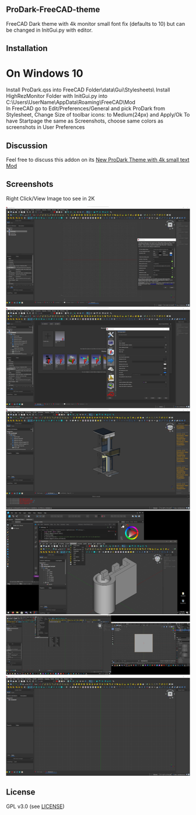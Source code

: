 ## ProDark-FreeCAD-theme
FreeCAD Dark theme  with 4k monitor small font fix (defaults to 10) but can be changed in InitGui.py with editor.

## Installation
# On Windows 10
Install ProDark.qss into FreeCAD Folder\data\Gui\Stylesheets\ 
Install HighRezMonitor Folder with InitGui.py into C:\Users\UserName\AppData\Roaming\FreeCAD\Mod\
In FreeCAD go to Edit/Preferences/General and pick ProDark from Stylesheet, Change Size of toolbar icons: to Medium(24px) and Apply/Ok
To have Startpage the same as Screenshots, choose same colors as screenshots in User Preferences

## Discussion
Feel free to discuss this addon on its [New ProDark Theme with 4k small text Mod](https://forum.freecadweb.org/viewtopic.php?f=34&t=55134&start=0)

## Screenshots
Right Click/View Image too see in 2K

<img src="images/Working_plane_and_color_setup.png">
<img src="images/Startpage_and_Preferences.png">
<img src="images/Report_View_and_Python.png">
<img src="images/Playing_Nice_with_Others.png">
<img src="images/FreeCAD_and_Blender.png">
<img src="images/4K_Text_size_MOD.png">

## License
GPL v3.0 (see [LICENSE](LICENSE))
